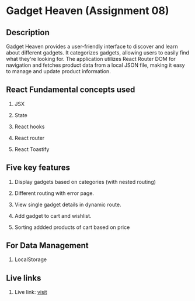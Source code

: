 # Gadget Heaven (Assignment 08)

## Description

Gadget Heaven provides a user-friendly interface to discover and learn about different gadgets. It categorizes gadgets, allowing users to easily find what they're looking for. The application utilizes React Router DOM for navigation and fetches product data from a local JSON file, making it easy to manage and update product information.

## React Fundamental concepts used

1. JSX

2. State

3. React hooks

4. React router

5. React Toastify

## Five key features

1. Display gadgets based on categories (with nested routing)  

2. Different routing with error page.

3. View single gadget details in dynamic route.

4. Add gadget to cart and wishlist.

5. Sorting addded products of cart based on price

## For Data Management

1. LocalStorage


## Live links

1. Live link: [visit](https://gadgetheaven-2025.netlify.app/)